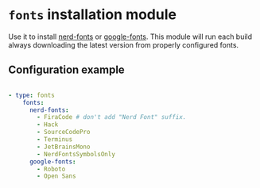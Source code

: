 # `fonts` installation module

Use it to install [nerd-fonts](https://www.nerdfonts.com/font-downloads) or [google-fonts](https://fonts.google.com/). This module will run each build always downloading the latest version from properly configured fonts.

## Configuration example

```yaml

- type: fonts
    fonts:
      nerd-fonts:
        - FiraCode # don't add "Nerd Font" suffix.
        - Hack
        - SourceCodePro
        - Terminus
        - JetBrainsMono
        - NerdFontsSymbolsOnly
      google-fonts:
        - Roboto
        - Open Sans

```
